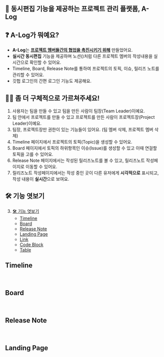 ## 🙌 동시편집 기능을 제공하는 프로젝트 관리 플랫폼, A-Log

## ❓ A-Log가 뭐예요?

- **A-Log**는 **<u>프로젝트 멤버들간의 협업을 촉진시키기 위해</u>** 만들었어요.
- **실시간 동시편집** 기능을 제공하며 노션()처럼 다른 프로젝트 멤버의 작성내용을 실시간으로 확인할 수 있어요.
- Timeline, Board, Release Note를 통하여 프로젝트의 토픽, 이슈, 릴리즈 노트를 관리할 수 있어요.
- 깃헙 로그인의 간편 로그인 기능도 제공해요.

## 🙋‍♀️ 좀 더 구체적으로 가르쳐주세요!

1. 사용자는 팀을 만들 수 있고 팀을 만든 사람이 팀장(Team Leader)이예요.
2. 팀 안에서 프로젝트를 만들 수 있고 프로젝트를 만든 사람이 프로젝트장(Project Leader)이예요.
3. 팀장, 프로젝트장만 권한이 있는 기능들이 있어요. (팀 멤버 삭제, 프로젝트 멤버 삭제)
4. Timeline 페이지에서 프로젝트의 토픽(Topic)을 생성할 수 있어요.
5. Board 페이지에서 토픽의 하위항목인 이슈(Issue)를 생성할 수 있고 이때 연걸할 토픽을 고를 수 있어요.
6. Release Note 페이지에서는 작성된 릴리즈노트를 볼 수 있고, 릴리즈노트 작성페이지로 이동할 수 있어요.
7. 릴리즈노트 작성페이지에서는 작성 중인 곳이 다른 유저에게 **시각적으로** 표시되고, 작성 내용이 **실시간**으로 보여요.

## 🛠 기능 엿보기

3. [🛠 기능 엿보기](#-기능-엿보기)
   - [Timeline](#timeline)
   - [Board](#board)
   - [Release Note](#release-note)
   - [Landing Page](#landing-page)
   - [Link](#link)
   - [Code Block](#code-block)
   - [Table](#table)

## Timeline

<br>

## Board

<br>   
   
## Release Note

<br>   
   
## Landing Page
